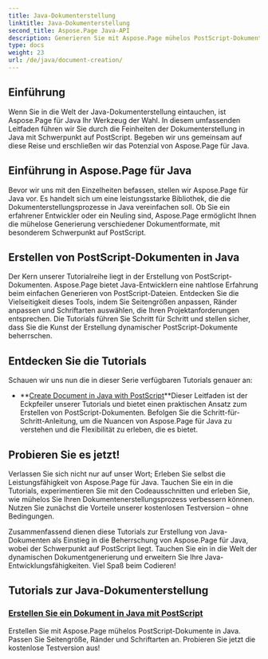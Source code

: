 ```yaml
---
title: Java-Dokumenterstellung
linktitle: Java-Dokumenterstellung
second_title: Aspose.Page Java-API
description: Generieren Sie mit Aspose.Page mühelos PostScript-Dokumente in Java. Passen Sie Seitengröße, Ränder und Schriftarten an. Tauchen Sie ein in die Tutorials zur Erstellung von Java-Dokumenten.
type: docs
weight: 23
url: /de/java/document-creation/
---
```

## Einführung

Wenn Sie in die Welt der Java-Dokumenterstellung eintauchen, ist Aspose.Page für Java Ihr Werkzeug der Wahl. In diesem umfassenden Leitfaden führen wir Sie durch die Feinheiten der Dokumenterstellung in Java mit Schwerpunkt auf PostScript. Begeben wir uns gemeinsam auf diese Reise und erschließen wir das Potenzial von Aspose.Page für Java.

## Einführung in Aspose.Page für Java

Bevor wir uns mit den Einzelheiten befassen, stellen wir Aspose.Page für Java vor. Es handelt sich um eine leistungsstarke Bibliothek, die die Dokumenterstellungsprozesse in Java vereinfachen soll. Ob Sie ein erfahrener Entwickler oder ein Neuling sind, Aspose.Page ermöglicht Ihnen die mühelose Generierung verschiedener Dokumentformate, mit besonderem Schwerpunkt auf PostScript.

## Erstellen von PostScript-Dokumenten in Java

Der Kern unserer Tutorialreihe liegt in der Erstellung von PostScript-Dokumenten. Aspose.Page bietet Java-Entwicklern eine nahtlose Erfahrung beim einfachen Generieren von PostScript-Dateien. Entdecken Sie die Vielseitigkeit dieses Tools, indem Sie Seitengrößen anpassen, Ränder anpassen und Schriftarten auswählen, die Ihren Projektanforderungen entsprechen. Die Tutorials führen Sie Schritt für Schritt und stellen sicher, dass Sie die Kunst der Erstellung dynamischer PostScript-Dokumente beherrschen.

## Entdecken Sie die Tutorials

Schauen wir uns nun die in dieser Serie verfügbaren Tutorials genauer an:

- **[Create Document in Java with PostScript](./postscript/)**Dieser Leitfaden ist der Eckpfeiler unserer Tutorials und bietet einen praktischen Ansatz zum Erstellen von PostScript-Dokumenten. Befolgen Sie die Schritt-für-Schritt-Anleitung, um die Nuancen von Aspose.Page für Java zu verstehen und die Flexibilität zu erleben, die es bietet.

## Probieren Sie es jetzt!

Verlassen Sie sich nicht nur auf unser Wort; Erleben Sie selbst die Leistungsfähigkeit von Aspose.Page für Java. Tauchen Sie ein in die Tutorials, experimentieren Sie mit den Codeausschnitten und erleben Sie, wie mühelos Sie Ihren Dokumentenerstellungsprozess verbessern können. Nutzen Sie zunächst die Vorteile unserer kostenlosen Testversion – ohne Bedingungen.

Zusammenfassend dienen diese Tutorials zur Erstellung von Java-Dokumenten als Einstieg in die Beherrschung von Aspose.Page für Java, wobei der Schwerpunkt auf PostScript liegt. Tauchen Sie ein in die Welt der dynamischen Dokumentgenerierung und erweitern Sie Ihre Java-Entwicklungsfähigkeiten. Viel Spaß beim Codieren!
## Tutorials zur Java-Dokumenterstellung
### [Erstellen Sie ein Dokument in Java mit PostScript](./postscript/)
Erstellen Sie mit Aspose.Page mühelos PostScript-Dokumente in Java. Passen Sie Seitengröße, Ränder und Schriftarten an. Probieren Sie jetzt die kostenlose Testversion aus!
